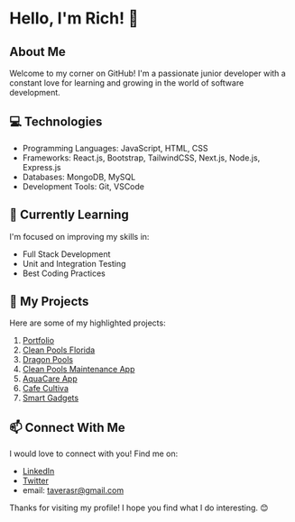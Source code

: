 
# Hello, I'm Rich! 👋

## About Me

Welcome to my corner on GitHub! I'm a passionate junior developer with a constant love for learning and growing in the world of software development.

## 💻 Technologies

- Programming Languages: JavaScript, HTML, CSS
- Frameworks: React.js, Bootstrap, TailwindCSS, Next.js, Node.js, Express.js
- Databases: MongoDB, MySQL
- Development Tools: Git, VSCode

## 🌱 Currently Learning

I'm focused on improving my skills in:

- Full Stack Development
- Unit and Integration Testing
- Best Coding Practices

## 🚀 My Projects

Here are some of my highlighted projects:

1. [Portfolio](http://www.findingrich.com)
2. [Clean Pools Florida](http://www.cleanpoolsflorida.com)
3. [Dragon Pools](https://www.dragonpoolsusa.com)
4. [Clean Pools Maintenance App](https://rich-taveras.github.io/cleanpoolsapp)
5. [AquaCare App](https://aqua-care-app.vercel.app/)
6. [Cafe Cultiva](https://cafe-cultiva.vercel.app/)
7. [Smart Gadgets](https://smart-gadgets.vercel.app/)


## 📫 Connect With Me

I would love to connect with you! Find me on:

- [LinkedIn](https://www.linkedin.com/in/richard-taveras-988842174/)
- [Twitter](http://twitter.com/taverasr)
- email: taverasr@gmail.com

Thanks for visiting my profile! I hope you find what I do interesting. 😊

